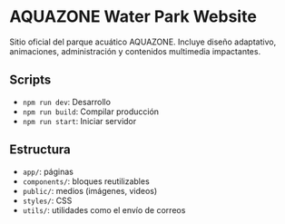 # AQUAZONE Water Park Website

Sitio oficial del parque acuático AQUAZONE. Incluye diseño adaptativo, animaciones, administración y contenidos multimedia impactantes.

## Scripts

- `npm run dev`: Desarrollo
- `npm run build`: Compilar producción
- `npm run start`: Iniciar servidor

## Estructura

- `app/`: páginas
- `components/`: bloques reutilizables
- `public/`: medios (imágenes, videos)
- `styles/`: CSS
- `utils/`: utilidades como el envío de correos
